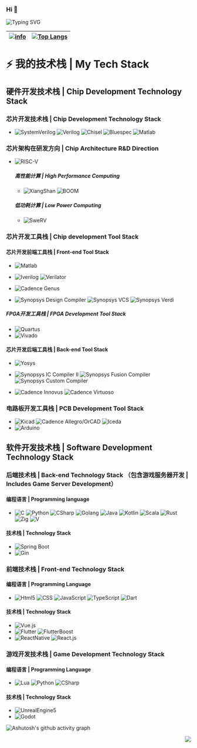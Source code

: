 ### Hi 👋

![Typing SVG](https://readme-typing-svg.demolab.com/?lines=没有人耻笑你，而是你自己磨灭目标。;不要把目标定得太高，太高近乎妄想。;凡我不能创造的，我就不能理解。;注意你的思想，因为它将变成你的言辞。;注意你的言辞，因为它将变成你的行动。;注意你的行动，因为它将变成你的习惯。;注意你的习惯，因为它将变成你的性格。;注意你的性格，因为它们将决定你的命运。;我们想的是什么，就会成为什么样的人。)

|[![info](https://github-readme-stats.vercel.app/api?username=poorjobless&show_icons=true&theme=radical)]()|[![Top Langs](https://github-readme-stats.vercel.app/api/top-langs/?username=poorjobless&layout=compact&theme=radical&langs_count=8)]()|
|  ----  | ----  |

# ⚡ 我的技术栈 | My Tech Stack 

## 硬件开发技术栈 | Chip Development Technology Stack
### 芯片开发技术栈 | Chip Development Technology Stack
* ![SystemVerilog](https://img.shields.io/badge/-SystemVerilog-CAD09D.svg) ![Verilog](https://img.shields.io/badge/-Verilog-8985F0.svg) ![Chisel](https://img.shields.io/badge/-Chisel-2D3E77.svg) ![Bluespec](https://img.shields.io/badge/-Bluespec-2030A0.svg) ![Matlab](https://img.shields.io/badge/-Matlab-8985F0.svg)

### 芯片架构在研发方向 | Chip Architecture R&D Direction
* ![RISC-V](https://img.shields.io/badge/-RISC--V-2030A0.svg)
  ##### 高性能计算 | High Performance Computing
  * ![XiangShan](https://img.shields.io/badge/-XiangShan-2030A0.svg) ![BOOM](https://img.shields.io/badge/-BOOM-2030A0.svg)
  ##### 低功耗计算 | Low Power Computing
  * ![SweRV](https://img.shields.io/badge/-SweRV-2030A0.svg)

### 芯片开发工具栈 | Chip development Tool Stack

#### 芯片开发前端工具栈 | Front-end Tool Stack

* ![Matlab](https://img.shields.io/badge/-Matlab-8985F0.svg)

* ![Iverilog](https://img.shields.io/badge/-iverilog-F73345.svg) ![Verilator](https://img.shields.io/badge/-Verilator-0184C1.svg)

* ![Cadence Genus](https://img.shields.io/badge/-Cadence%20Genus-EE0040.svg)

* ![Synopsys Design Compiler](https://img.shields.io/badge/-Synopsys%20Design%20Compiler-C637FA.svg) ![Synopsys VCS](https://img.shields.io/badge/-Synopsys%20VCS-C637FA.svg) ![Synopsys Verdi](https://img.shields.io/badge/-Synopsys%20Verdi-C637FA.svg)
  
##### FPGA开发工具栈 | FPGA Development Tool Stack
* ![Quartus](https://img.shields.io/badge/-Quartus-blue.svg?logo=intel&logoColor=ffffff)
* ![Vivado](https://img.shields.io/badge/-Vivado-FF1010.svg?logo=xilinx&logoColor=ffffff)

#### 芯片开发后端工具栈 | Back-end Tool Stack
* ![Yosys](https://img.shields.io/badge/-Yosys-blue.svg?logo=intel&logoColor=ffffff) 

* ![Synopsys IC Compiler II](https://img.shields.io/badge/-Synopsys%20IC%20Compiler%20II-C637FA.svg) ![Synopsys Fusion Compiler](https://img.shields.io/badge/-Synopsys%20Fusion%20Compiler-C637FA.svg) ![Synopsys Custom Compiler](https://img.shields.io/badge/-Synopsys%20Custom%20Compiler-C637FA.svg) 

* ![Cadence Innovus](https://img.shields.io/badge/-Cadence%20Innovus-EE0040.svg) ![Cadence Virtuoso](https://img.shields.io/badge/-Cadence%20Virtuoso-EE0040.svg) 

### 电路板开发工具栈 | PCB Development Tool Stack
*  ![Kicad](https://img.shields.io/badge/-Kicad-5070F0.svg) ![Cadence Allegro/OrCAD](https://img.shields.io/badge/-Cadence%20Allegro/OrCAD-EE0040.svg) ![lceda](https://img.shields.io/badge/-立创EDA-5070F0.svg)
*  ![Arduino](https://img.shields.io/badge/-Arduino-00979D.svg?logo=arduino&logoColor=ffffff) 

## 软件开发技术栈 | Software Development Technology Stack

### 后端技术栈 | Back-end Technology Stack （包含游戏服务器开发 | Includes Game Server Development）
#### 编程语言 | Programming language
* ![C](https://img.shields.io/badge/-C/C++-red?logo=c&logoColor=ffffff) ![Python](https://img.shields.io/badge/-Python-3776AB?logo=python&logoColor=ffffff) ![CSharp](https://img.shields.io/badge/-Csharp-239120?logo=csharp&logoColor=ffffff) ![Golang](https://img.shields.io/badge/-Go-2030A0.svg) ![Java](https://img.shields.io/badge/-Java-2030A0.svg) ![Kotlin](https://img.shields.io/badge/-Kotlin-E93035.svg) ![Scala](https://img.shields.io/badge/-Scala-E93035.svg) ![Rust](https://img.shields.io/badge/-Rust-E93035.svg) ![Zig](https://img.shields.io/badge/-Zig-E93035.svg) ![V](https://img.shields.io/badge/-V-E93035.svg)

#### 技术栈 | Technology Stack
* ![Spring Boot](https://img.shields.io/badge/-Spring%20Boot-2030A0.svg)
* ![Gin](https://img.shields.io/badge/-Gin-2030A0.svg)

### 前端技术栈 | Front-end Technology Stack
#### 编程语言 | Programming Language
* ![Html5](https://img.shields.io/badge/-Html5-2030A0.svg) ![CSS](https://img.shields.io/badge/-CSS-2030A0.svg) ![JavaScript](https://img.shields.io/badge/-JavaScript-2030A0.svg) ![TypeScript](https://img.shields.io/badge/-TypeScript-2030A0.svg) ![Dart](https://img.shields.io/badge/-Dart-2030A0.svg)

#### 技术栈 | Technology Stack
* ![Vue.js](https://img.shields.io/badge/-Vue.js-2030A0.svg)
* ![Flutter](https://img.shields.io/badge/-Flutter-2030A0.svg) ![FlutterBoost](https://img.shields.io/badge/-FlutterBoost-2030A0.svg)
* ![ReactNative](https://img.shields.io/badge/-ReactNative-2030A0.svg) ![React.js](https://img.shields.io/badge/-React.js-2030A0.svg)

### 游戏开发技术栈 | Game Development Technology Stack
#### 编程语言 | Programming Language
* ![Lua](https://img.shields.io/badge/-Lua-2030A0.svg) ![Python](https://img.shields.io/badge/-Python-3776AB?logo=python&logoColor=ffffff) ![CSharp](https://img.shields.io/badge/-Csharp-239120?logo=csharp&logoColor=ffffff)
  
#### 技术栈 | Technology Stack
* ![UnrealEngine5](https://img.shields.io/badge/-UnrealEngine-2030A0.svg)
* ![Godot](https://img.shields.io/badge/-Godot-2030A0.svg)

![Ashutosh's github activity graph](https://github-readme-activity-graph.vercel.app/graph?username=poorjobless&theme=dracula)

<img align="right" src="https://komarev.com/ghpvc/?username=poorjobless&color=green">
<!--
**poorjobless/poorjobless** is a ✨ _special_ ✨ repository because its `README.md` (this file) appears on your GitHub profile.

Here are some ideas to get you started:

- 🔭 I’m currently working on ...
- 🌱 I’m currently learning ...
- 👯 I’m looking to collaborate on ...
- 🤔 I’m looking for help with ...
- 💬 Ask me about ...
- 📫 How to reach me: ...
- 😄 Pronouns: ...
- ⚡ Fun fact: ...
-->
